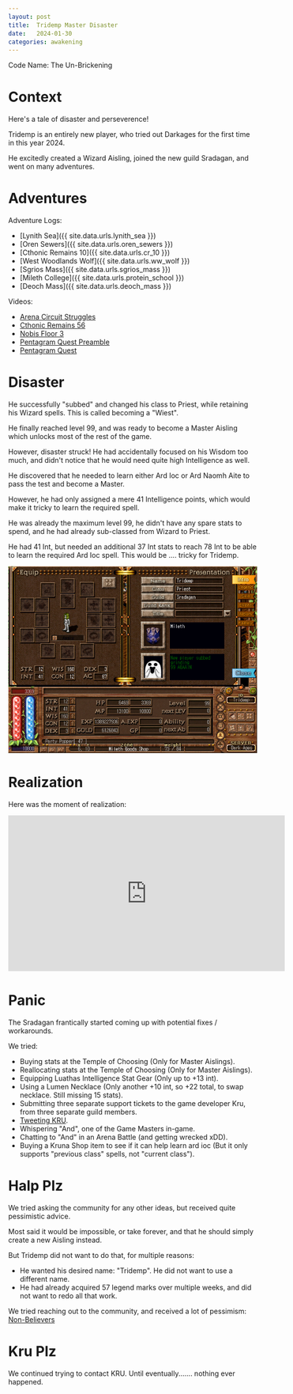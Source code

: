 ```yaml
---
layout: post
title:  Tridemp Master Disaster
date:   2024-01-30
categories: awakening
---
```


Code Name: The Un-Brickening

# Context

Here's a tale of disaster and perseverence!

Tridemp is an entirely new player, who tried out Darkages for the first time in this year 2024.

He excitedly created a Wizard Aisling, joined the new guild Sradagan, and went on many adventures.

# Adventures
Adventure Logs:
- [Lynith Sea]({{ site.data.urls.lynith_sea }})
- [Oren Sewers]({{ site.data.urls.oren_sewers }})
- [Cthonic Remains 10]({{ site.data.urls.cr_10 }})
- [West Woodlands Wolf]({{ site.data.urls.ww_wolf }})
- [Sgrios Mass]({{ site.data.urls.sgrios_mass }})
- [Mileth College]({{ site.data.urls.protein_school }})
- [Deoch Mass]({{ site.data.urls.deoch_mass }})

Videos:
- [Arena Circuit Struggles](https://youtu.be/OyEZL9xtgJ4?si=TXDZYyt5M0KpnMjs)
- [Cthonic Remains 56](https://youtu.be/uWidGdXd2fM?si=Lk5qyUv85gO3PUbk)
- [Nobis Floor 3](https://youtu.be/-WfQI-PZlYM?si=MXrRY_uI7Rt_MdnN)
- [Pentagram Quest Preamble](https://youtu.be/T2yjYy3XZMY?si=vqhg-PqQRhzVIjRj)
- [Pentagram Quest](https://youtu.be/O-IvBDSggSY?si=tJ_HyhtYg_acAtuX)


# Disaster

He successfully "subbed" and changed his class to Priest, while retaining his Wizard spells. This is called becoming a "Wiest".

He finally reached level 99, and was ready to become a Master Aisling which unlocks most of the rest of the game.

However, disaster struck! He had accidentally focused on his Wisdom too much, and didn't notice that he would need quite high Intelligence as well.

He discovered that he needed to learn either Ard Ioc or Ard Naomh Aite to pass the test and become a Master.

However, he had only assigned a mere 41 Intelligence points, which would make it tricky to learn the required spell.

He was already the maximum level 99, he didn't have any spare stats to spend, and he had already sub-classed from Wizard to Priest.

He had 41 Int, but needed an additional 37 Int stats to reach 78 Int to be able to learn the required Ard Ioc spell. This would be .... tricky for Tridemp.

![Tridemp Stats](/assets/img/awakening/others/tridemp/tridemp-stats.png)

# Realization

Here was the moment of realization: 

<iframe width="560" height="315" src="https://www.youtube.com/embed/wdwPtfno_tM?si=f7N44eph1VEZbsRd&amp;start=97" title="YouTube video player" frameborder="0" allow="accelerometer; autoplay; clipboard-write; encrypted-media; gyroscope; picture-in-picture; web-share" allowfullscreen></iframe>


# Panic

The Sradagan frantically started coming up with potential fixes / workarounds.

We tried:
- Buying stats at the Temple of Choosing (Only for Master Aislings).
- Reallocating stats at the Temple of Choosing (Only for Master Aislings).
- Equipping Luathas Intelligence Stat Gear (Only up to +13 int).
- Using a Lumen Necklace (Only another +10 int, so +22 total, to swap necklace. Still missing 15 stats).
- Submitting three separate support tickets to the game developer Kru, from three separate guild members.
- [Tweeting KRU](https://twitter.com/dylanlan51/status/1750759361650278601).
- Whispering "And", one of the Game Masters in-game.
- Chatting to "And" in an Arena Battle (and getting wrecked xDD).
- Buying a Kruna Shop item to see if it can help learn ard ioc (But it only supports "previous class" spells, not "current class").


# Halp Plz

We tried asking the community for any other ideas, but received quite pessimistic advice.

Most said it would be impossible, or take forever, and that he should simply create a new Aisling instead.

But Tridemp did not want to do that, for multiple reasons:
- He wanted his desired name: "Tridemp". He did not want to use a different name.
- He had already acquired 57 legend marks over multiple weeks, and did not want to redo all that work.

We tried reaching out to the community, and received a lot of pessimism: [Non-Believers]()

# Kru Plz

We continued trying to contact KRU. Until eventually....... nothing ever happened.

